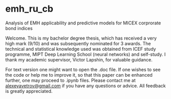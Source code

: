 # emh_ru_cb
Analysis of EMH applicability and predictive models for MICEX corprorate bond indices

Welcome. This is my bachelor degree thesis, which has received a very high mark (9/10) and was subsequently nominated for 3 awards.
The technical and statistical knowledge used was obtained from ICEF study programme, MIPT Deep Learning School (neural networks) and self-study. I thank my academic supervisor, Victor Lapshin, for valuable guidance.

For text version one might want to open the .doc file. If one wishes to see the code or help me to improve it, so that this paper can be enhanced further, one may proceed to .ipynb files. 
Please contact me at alexeyavetrov@gmail.com if you have any questions or advice. 
All feedback is greatly appreciated.
